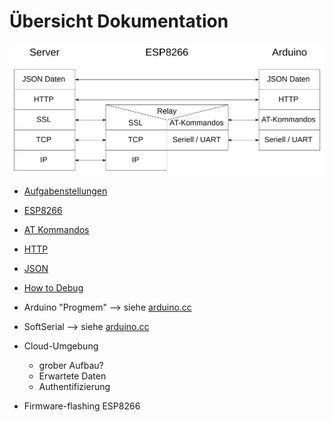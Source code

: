 # Übersicht Dokumentation

![Protokoll-Stapel](ProtokollStapel.png)

* [Aufgabenstellungen](./Aufgabenstellungen.md)
* [ESP8266](./ESP8266.md)
* [AT Kommandos](./AT-Commands.md)
* [HTTP](./HTTP.md)
* [JSON](./JSON.md)
* [How to Debug](HowToDebug.md)

* Arduino "Progmem" --> siehe [arduino.cc](https://www.arduino.cc/reference/en/language/variables/utilities/progmem/)

* SoftSerial --> siehe [arduino.cc](https://www.arduino.cc/en/Reference/softwareSerial)

* Cloud-Umgebung
    * grober Aufbau?
    * Erwartete Daten
    * Authentifizierung
    
* Firmware-flashing ESP8266